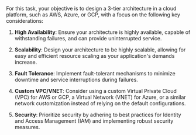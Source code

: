 For this task, your objective is to design a 3-tier architecture in a cloud platform, such as AWS, Azure, or GCP, with a focus on the following key considerations:

1. **High Availability**: Ensure your architecture is highly available, capable of withstanding failures, and can provide uninterrupted service.

2. **Scalability**: Design your architecture to be highly scalable, allowing for easy and efficient resource scaling as your application's demands increase.

3. **Fault Tolerance**: Implement fault-tolerant mechanisms to minimize downtime and service interruptions during failures.

4. **Custom VPC/VNET**: Consider using a custom Virtual Private Cloud (VPC) for AWS or GCP, a Virtual Network (VNET) for Azure, or a similar network customization instead of relying on the default configurations.

5. **Security**: Prioritize security by adhering to best practices for Identity and Access Management (IAM) and implementing robust security measures.

